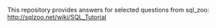 This repository provides answers for selected questions from sql_zoo: http://sqlzoo.net/wiki/SQL_Tutorial
